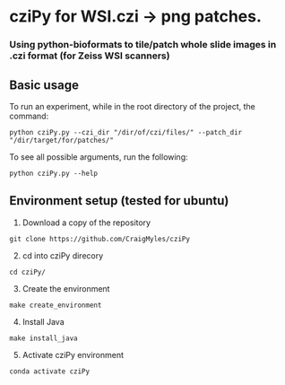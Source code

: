 # cziPy for WSI.czi -> png patches.
### Using python-bioformats to tile/patch whole slide images in .czi format (for Zeiss WSI scanners)

## Basic usage
To run an experiment, while in the root directory of the project, the command:
```
python cziPy.py --czi_dir "/dir/of/czi/files/" --patch_dir "/dir/target/for/patches/"
```

To see all possible arguments, run the following:
```
python cziPy.py --help
```

## Environment setup (tested for ubuntu)
1. Download a copy of the repository
```
git clone https://github.com/CraigMyles/cziPy
```
2. cd into cziPy direcory
```
cd cziPy/
```
3. Create the environment
```
make create_environment
```
4. Install Java

```
make install_java
```
5. Activate cziPy environment

```
conda activate cziPy
```
